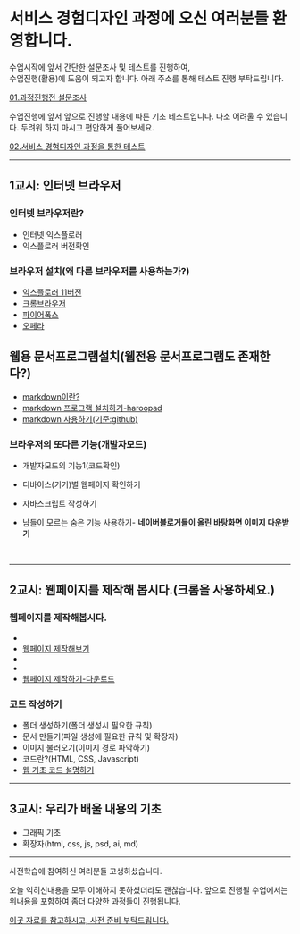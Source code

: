 # 서비스 경험디자인 과정에 오신 여러분들 환영합니다.

수업시작에 앞서 간단한 설문조사 및 테스트를 진행하여, <br>
수업진행(활용)에 도움이 되고자 합니다. 
아래 주소를 통해 테스트 진행 부탁드립니다.

[01.과정진행전 설문조사](https://docs.google.com/forms/d/1CnNZTFoO0oejyil1VUN1g-C3SmsEt5F2bC4Oev3fRCU/edit)

수업진행에 앞서 앞으로 진행할 내용에 따른 기초 테스트입니다. 
다소 어려울 수 있습니다. 두려워 하지 마시고 편안하게 풀어보세요.

[02.서비스 경험디자인 과정을 통한 테스트](https://docs.google.com/forms/d/1PzTaurc1eCagB-UPs9jXvhIYPbETtxfpQLE7lBl08so/edit?usp=forms_home)

___

## 1교시: 인터넷 브라우저

### 인터넷 브라우저란?

- 인터넷 익스플로러
- 익스플로러 버전확인

### 브라우저 설치(왜 다른 브라우저를 사용하는가?)

- [익스플로러 11버전](https://support.microsoft.com/ko-kr/help/18520/download-internet-explorer-11-offline-installer)
- [크롬브라우저](http://google.com/chrome)
- [파이어폭스](http://mozilla.com)
- [오페라](http://opera.com)

## 웹용 문서프로그램설치(웹전용 문서프로그램도 존재한다?)

-  [markdown이란?](http://thisblogbusy.tistory.com/entry/%EB%A7%88%ED%81%AC%EB%8B%A4%EC%9A%B4Markdown-%EC%9D%B4%EB%9E%80)
-  [markdown 프로그램 설치하기-haroopad](http://pad.haroopress.com/)
-  [markdown 사용하기(기준:github)](https://gist.github.com/ihoneymon/652be052a0727ad59601)

### 브라우저의 또다른 기능(개발자모드)

- 개발자모드의 기능1(코드확인)
- 디바이스(기기)별 웹페이지 확인하기
- 자바스크립트 작성하기
- 남들이 모르는 숨은 기능 사용하기- **네이버블로거들이 올린 바탕화면 이미지 다운받기**

  ​

___

## 2교시: 웹페이지를 제작해 봅시다.(크롬을 사용하세요.)

### 웹페이지를 제작해봅시다.

- [](https://www.strikingly.com)
- [웹페이지 제작해보기](https://my.readymag.com/)
- [](https://www.canva.com)
- [](http://deluxe-menu.com/)
- [웹페이지 제작하기-다운로드](https://mobirise.com/)



### 코드 작성하기

- 폴더 생성하기(폴더 생성시 필요한 규칙)
- 문서 만들기(파일 생성에 필요한 규칙 및 확장자)
- 이미지 불러오기(이미지 경로 파악하기)
- 코드란?(HTML, CSS, Javascript)
- [웹 기초 코드 설명하기](https://wordtohtml.net/)

___

## 3교시: 우리가 배울 내용의 기초

- 그래픽 기초
- 확장자(html, css, js, psd, ai, md)

___

사전학습에 참여하신 여러분들 고생하셨습니다.

오늘 익히신내용을 모두 이해하지 못하셨더라도 괜찮습니다.
앞으로 진행될 수업에서는 위내용을 포함하여 좀더 다양한 과정들이 진행됩니다.

[이곳 자료를 참고하시고, 사전 준비 부탁드립니다.](https://docs.google.com/forms/d/1wVetloRJd7zysFusJgOquGoxXIBmmiSUCBzN-Qzg7Ys/edit)